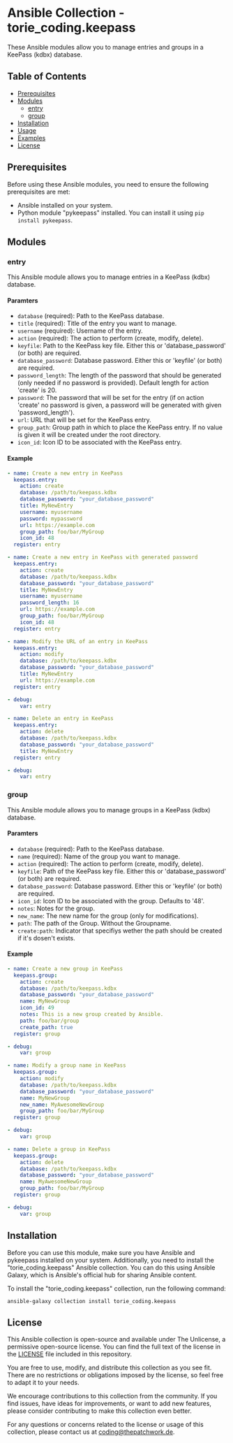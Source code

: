 # Ansible Collection - torie_coding.keepass

These Ansible modules allow you to manage entries and groups in a KeePass (kdbx) database.

## Table of Contents

- [Prerequisites](#prerequisites)
- [Modules](#modules)
  - [entry](#entry)
  - [group](#group)
- [Installation](#installation)
- [Usage](#usage)
- [Examples](#examples)
- [License](#license)

## Prerequisites

Before using these Ansible modules, you need to ensure the following prerequisites are met:

- Ansible installed on your system.
- Python module "pykeepass" installed. You can install it using `pip install pykeepass`.

## Modules

### entry

This Ansible module allows you to manage entries in a KeePass (kdbx) database.

#### Paramters

- `database` (required): Path to the KeePass database.
- `title` (required): Title of the entry you want to manage.
- `username` (required): Username of the entry.
- `action` (required): The action to perform (create, modify, delete).
- `keyfile`: Path to the KeePass key file. Either this or 'database_password' (or both) are required.
- `database_password`: Database password. Either this or 'keyfile' (or both) are required.
- `password_length`: The length of the password that should be generated (only needed if no password is provided). Default length for action 'create' is 20.
- `password`: The password that will be set for the entry (if on action 'create' no password is given, a password will be generated with given 'password_length').
- `url`: URL that will be set for the KeePass entry.
- `group_path`: Group path in which to place the KeePass entry. If no value is given it will be created under the root directory.
- `icon_id`: Icon ID to be associated with the KeePass entry.



#### Example

```yaml
- name: Create a new entry in KeePass
  keepass.entry:
    action: create
    database: /path/to/keepass.kdbx
    database_password: "your_database_password"
    title: MyNewEntry
    username: myusername
    password: mypassword
    url: https://example.com
    group_path: foo/bar/MyGroup
    icon_id: 48
  register: entry

- name: Create a new entry in KeePass with generated password
  keepass.entry:
    action: create
    database: /path/to/keepass.kdbx
    database_password: "your_database_password"
    title: MyNewEntry
    username: myusername
    password_length: 16
    url: https://example.com
    group_path: foo/bar/MyGroup
    icon_id: 48
  register: entry

- name: Modify the URL of an entry in KeePass
  keepass.entry:
    action: modify
    database: /path/to/keepass.kdbx
    database_password: "your_database_password"
    title: MyNewEntry
    url: https://example.com
  register: entry

- debug:
    var: entry

- name: Delete an entry in KeePass
  keepass.entry:
    action: delete
    database: /path/to/keepass.kdbx
    database_password: "your_database_password"
    title: MyNewEntry
  register: entry

- debug:
    var: entry
```
### group

This Ansible module allows you to manage groups in a KeePass (kdbx) database.

#### Paramters

- `database` (required): Path to the KeePass database.
- `name` (required): Name of the group you want to manage.
- `action` (required): The action to perform (create, modify, delete).
- `keyfile`: Path of the KeePass key file. Either this or 'database_password' (or both) are required.
- `database_password`: Database password. Either this or 'keyfile' (or both) are required.
- `icon_id`: Icon ID to be associated with the group. Defaults to '48'.
- `notes`: Notes for the group.
- `new_name`: The new name for the group (only for modifications).
- `path`: The path of the Group. Without the Groupname.
- `create:path`: Indicator that specifiys wether the path should be created if it's dosen't exists.


#### Example

```yaml
- name: Create a new group in KeePass
  keepass.group:
    action: create
    database: /path/to/keepass.kdbx
    database_password: "your_database_password"
    name: MyNewGroup
    icon_id: 49
    notes: This is a new group created by Ansible.
    path: foo/bar/group
    create_path: true
  register: group

- debug:
    var: group

- name: Modify a group name in KeePass
  keepass.group:
    action: modify
    database: /path/to/keepass.kdbx
    database_password: "your_database_password"
    name: MyNewGroup
    new_name: MyAwesomeNewGroup
    group_path: foo/bar/MyGroup
  register: group

- debug:
    var: group

- name: Delete a group in KeePass
  keepass.group:
    action: delete
    database: /path/to/keepass.kdbx
    database_password: "your_database_password"
    name: MyAwesomeNewGroup
    group_path: foo/bar/MyGroup
  register: group

- debug:
    var: group

```
## Installation

Before you can use this module, make sure you have Ansible and pykeepass installed on your system. Additionally, you need to install the "torie_coding.keepass" Ansible collection. You can do this using Ansible Galaxy, which is Ansible's official hub for sharing Ansible content.

To install the "torie_coding.keepass" collection, run the following command:

```shell
ansible-galaxy collection install torie_coding.keepass
```

## License

This Ansible collection is open-source and available under The Unlicense, a permissive open-source license. You can find the full text of the license in the [LICENSE](LICENSE) file included in this repository.

You are free to use, modify, and distribute this collection as you see fit. There are no restrictions or obligations imposed by the license, so feel free to adapt it to your needs.

We encourage contributions to this collection from the community. If you find issues, have ideas for improvements, or want to add new features, please consider contributing to make this collection even better.

For any questions or concerns related to the license or usage of this collection, please contact us at [coding@thepatchwork.de](mailto:coding@thepatchwork.de).

